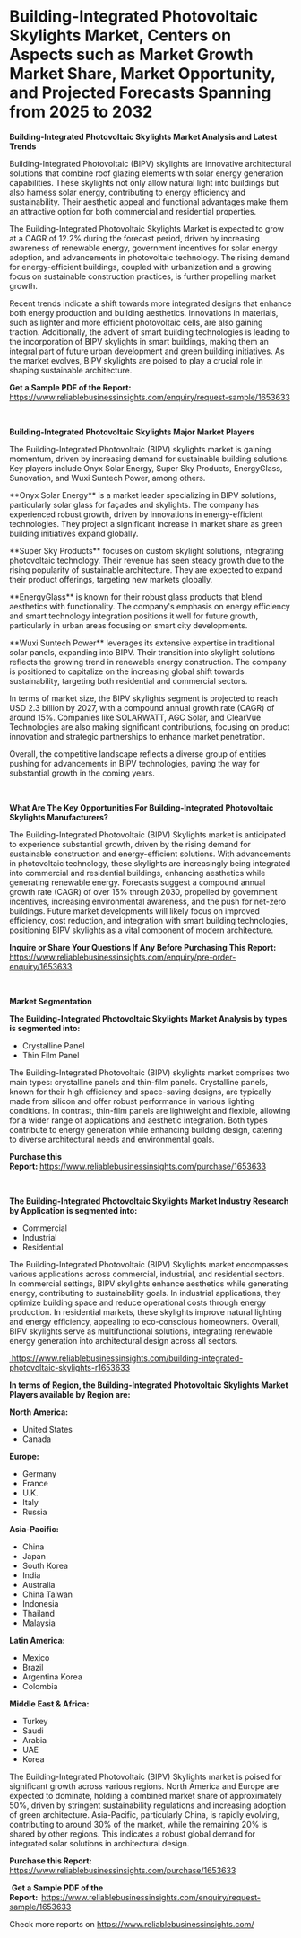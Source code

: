 <p><h1>Building-Integrated Photovoltaic Skylights Market, Centers on Aspects such as Market Growth Market Share, Market Opportunity, and Projected Forecasts Spanning from 2025 to 2032</h1></p><p><strong>Building-Integrated Photovoltaic Skylights Market Analysis and Latest Trends</strong></p>
<p><p>Building-Integrated Photovoltaic (BIPV) skylights are innovative architectural solutions that combine roof glazing elements with solar energy generation capabilities. These skylights not only allow natural light into buildings but also harness solar energy, contributing to energy efficiency and sustainability. Their aesthetic appeal and functional advantages make them an attractive option for both commercial and residential properties.</p><p>The Building-Integrated Photovoltaic Skylights Market is expected to grow at a CAGR of 12.2% during the forecast period, driven by increasing awareness of renewable energy, government incentives for solar energy adoption, and advancements in photovoltaic technology. The rising demand for energy-efficient buildings, coupled with urbanization and a growing focus on sustainable construction practices, is further propelling market growth.</p><p>Recent trends indicate a shift towards more integrated designs that enhance both energy production and building aesthetics. Innovations in materials, such as lighter and more efficient photovoltaic cells, are also gaining traction. Additionally, the advent of smart building technologies is leading to the incorporation of BIPV skylights in smart buildings, making them an integral part of future urban development and green building initiatives. As the market evolves, BIPV skylights are poised to play a crucial role in shaping sustainable architecture.</p></p>
<p><strong>Get a Sample PDF of the Report:&nbsp;</strong> <a href="https://www.reliablebusinessinsights.com/enquiry/request-sample/1653633?utm_campaign=2244&utm_medium=2&utm_source=Github&utm_content=ia&utm_term=10022025&utm_id=building-integrated-photovoltaic-skylights">https://www.reliablebusinessinsights.com/enquiry/request-sample/1653633</a></p>
<p>&nbsp;</p>
<p><strong>Building-Integrated Photovoltaic Skylights Major Market Players</strong></p>
<p><p>The Building-Integrated Photovoltaic (BIPV) skylights market is gaining momentum, driven by increasing demand for sustainable building solutions. Key players include Onyx Solar Energy, Super Sky Products, EnergyGlass, Sunovation, and Wuxi Suntech Power, among others.</p><p>**Onyx Solar Energy** is a market leader specializing in BIPV solutions, particularly solar glass for façades and skylights. The company has experienced robust growth, driven by innovations in energy-efficient technologies. They project a significant increase in market share as green building initiatives expand globally.</p><p>**Super Sky Products** focuses on custom skylight solutions, integrating photovoltaic technology. Their revenue has seen steady growth due to the rising popularity of sustainable architecture. They are expected to expand their product offerings, targeting new markets globally.</p><p>**EnergyGlass** is known for their robust glass products that blend aesthetics with functionality. The company's emphasis on energy efficiency and smart technology integration positions it well for future growth, particularly in urban areas focusing on smart city developments.</p><p>**Wuxi Suntech Power** leverages its extensive expertise in traditional solar panels, expanding into BIPV. Their transition into skylight solutions reflects the growing trend in renewable energy construction. The company is positioned to capitalize on the increasing global shift towards sustainability, targeting both residential and commercial sectors.</p><p>In terms of market size, the BIPV skylights segment is projected to reach USD 2.3 billion by 2027, with a compound annual growth rate (CAGR) of around 15%. Companies like SOLARWATT, AGC Solar, and ClearVue Technologies are also making significant contributions, focusing on product innovation and strategic partnerships to enhance market penetration.</p><p>Overall, the competitive landscape reflects a diverse group of entities pushing for advancements in BIPV technologies, paving the way for substantial growth in the coming years.</p></p>
<p>&nbsp;</p>
<p><strong>What Are The Key Opportunities For Building-Integrated Photovoltaic Skylights Manufacturers?</strong></p>
<p><p>The Building-Integrated Photovoltaic (BIPV) Skylights market is anticipated to experience substantial growth, driven by the rising demand for sustainable construction and energy-efficient solutions. With advancements in photovoltaic technology, these skylights are increasingly being integrated into commercial and residential buildings, enhancing aesthetics while generating renewable energy. Forecasts suggest a compound annual growth rate (CAGR) of over 15% through 2030, propelled by government incentives, increasing environmental awareness, and the push for net-zero buildings. Future market developments will likely focus on improved efficiency, cost reduction, and integration with smart building technologies, positioning BIPV skylights as a vital component of modern architecture.</p></p>
<p><strong>Inquire or Share Your Questions If Any Before Purchasing This Report:</strong> <a href="https://www.reliablebusinessinsights.com/enquiry/pre-order-enquiry/1653633?utm_campaign=2244&utm_medium=2&utm_source=Github&utm_content=ia&utm_term=10022025&utm_id=building-integrated-photovoltaic-skylights">https://www.reliablebusinessinsights.com/enquiry/pre-order-enquiry/1653633</a></p>
<p>&nbsp;</p>
<p><strong>Market Segmentation</strong></p>
<p><strong>The Building-Integrated Photovoltaic Skylights Market Analysis by types is segmented into:</strong></p>
<p><ul><li>Crystalline Panel</li><li>Thin Film Panel</li></ul></p>
<p><p>The Building-Integrated Photovoltaic (BIPV) skylights market comprises two main types: crystalline panels and thin-film panels. Crystalline panels, known for their high efficiency and space-saving designs, are typically made from silicon and offer robust performance in various lighting conditions. In contrast, thin-film panels are lightweight and flexible, allowing for a wider range of applications and aesthetic integration. Both types contribute to energy generation while enhancing building design, catering to diverse architectural needs and environmental goals.</p></p>
<p><strong>Purchase this Report:&nbsp;</strong><a href="https://www.reliablebusinessinsights.com/purchase/1653633?utm_campaign=2244&utm_medium=2&utm_source=Github&utm_content=ia&utm_term=10022025&utm_id=building-integrated-photovoltaic-skylights">https://www.reliablebusinessinsights.com/purchase/1653633</a></p>
<p>&nbsp;</p>
<p><strong>The Building-Integrated Photovoltaic Skylights Market Industry Research by Application is segmented into:</strong></p>
<p><ul><li>Commercial</li><li>Industrial</li><li>Residential</li></ul></p>
<p><p>The Building-Integrated Photovoltaic (BIPV) Skylights market encompasses various applications across commercial, industrial, and residential sectors. In commercial settings, BIPV skylights enhance aesthetics while generating energy, contributing to sustainability goals. In industrial applications, they optimize building space and reduce operational costs through energy production. In residential markets, these skylights improve natural lighting and energy efficiency, appealing to eco-conscious homeowners. Overall, BIPV skylights serve as multifunctional solutions, integrating renewable energy generation into architectural design across all sectors.</p></p>
<p><a href="https://www.reliablebusinessinsights.com/building-integrated-photovoltaic-skylights-r1653633?utm_campaign=2244&utm_medium=2&utm_source=Github&utm_content=ia&utm_term=10022025&utm_id=building-integrated-photovoltaic-skylights">&nbsp;https://www.reliablebusinessinsights.com/building-integrated-photovoltaic-skylights-r1653633</a></p>
<p><strong>In terms of Region, the Building-Integrated Photovoltaic Skylights Market Players available by Region are:</strong></p>
<p>
    <p> <strong> North America: </strong>
        <ul>
            <li>United States</li>
            <li>Canada</li>
        </ul>
        </p> 
    <p> <strong> Europe: </strong>
        <ul>
            <li>Germany</li>
            <li>France</li>
            <li>U.K.</li>
            <li>Italy</li>
            <li>Russia</li>
        </ul>
        </p> 
    <p> <strong> Asia-Pacific: </strong>
        <ul>
            <li>China</li>
            <li>Japan</li>
            <li>South Korea</li>
            <li>India</li>
            <li>Australia</li>
            <li>China Taiwan</li>
            <li>Indonesia</li>
            <li>Thailand</li>
            <li>Malaysia</li>
        </ul>
        </p> 
    <p> <strong> Latin America: </strong>
        <ul>
            <li>Mexico</li>
            <li>Brazil</li>
            <li>Argentina Korea</li>
            <li>Colombia</li>
        </ul>
        </p> 
    <p> <strong> Middle East & Africa: </strong>
        <ul>
            <li>Turkey</li>
            <li>Saudi</li>
            <li>Arabia</li>
            <li>UAE</li>
            <li>Korea</li>
        </ul>
    </p>
    </p>
<p><p>The Building-Integrated Photovoltaic (BIPV) Skylights market is poised for significant growth across various regions. North America and Europe are expected to dominate, holding a combined market share of approximately 50%, driven by stringent sustainability regulations and increasing adoption of green architecture. Asia-Pacific, particularly China, is rapidly evolving, contributing to around 30% of the market, while the remaining 20% is shared by other regions. This indicates a robust global demand for integrated solar solutions in architectural design.</p></p>
<p><strong>Purchase this Report: </strong><a href="https://www.reliablebusinessinsights.com/purchase/1653633?utm_campaign=2244&utm_medium=2&utm_source=Github&utm_content=ia&utm_term=10022025&utm_id=building-integrated-photovoltaic-skylights">https://www.reliablebusinessinsights.com/purchase/1653633</a></p>
<p>&nbsp;<strong>Get a Sample PDF of the Report:&nbsp;&nbsp;</strong><a href="https://www.reliablebusinessinsights.com/enquiry/request-sample/1653633?utm_campaign=2244&utm_medium=2&utm_source=Github&utm_content=ia&utm_term=10022025&utm_id=building-integrated-photovoltaic-skylights">https://www.reliablebusinessinsights.com/enquiry/request-sample/1653633</a></p>
<p><strong></strong></p>
<p>Check more reports on <a href="https://www.reliablebusinessinsights.com/?utm_campaign=2244&utm_medium=2&utm_source=Github&utm_content=ia&utm_term=10022025&utm_id=building-integrated-photovoltaic-skylights">https://www.reliablebusinessinsights.com/</a></p>